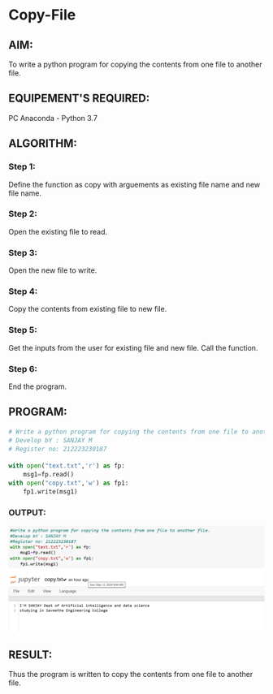 # Copy-File
## AIM:
To write a python program for copying the contents from one file to another file.
## EQUIPEMENT'S REQUIRED: 
PC
Anaconda - Python 3.7
## ALGORITHM: 
### Step 1:
Define the function as copy with arguements as existing file name and new file name.

### Step 2:
Open the existing file to read.

### Step 3:
Open the new file to write.

### Step 4:
Copy the contents from existing file to new file.

### Step 5:
Get the inputs from the user for existing file and new file. Call the function.

### Step 6:
End the program.

## PROGRAM:
```python
# Write a python program for copying the contents from one file to another file.
# Develop bY : SANJAY M
# Register no: 212223230187

with open("text.txt",'r') as fp:
    msg1=fp.read()
with open("copy.txt",'w') as fp1:
    fp1.write(msg1)
```

### OUTPUT:
![alt text](<Screenshot 2024-05-12 103821.png>)
![alt text](<Screenshot 2024-05-12 103708.png>)

## RESULT:
Thus the program is written to copy the contents from one file to another file.
